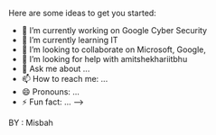 
Here are some ideas to get you started:

- 🔭 I’m currently working on Google Cyber Security
- 🌱 I’m currently learning IT
- 👯 I’m looking to collaborate on Microsoft, Google, 
- 🤔 I’m looking for help with  amitshekhariitbhu 
- 💬 Ask me about ...
- 📫 How to reach me: ...
- 😄 Pronouns: ...
- ⚡ Fun fact: ...
-->
 

BY : Misbah
